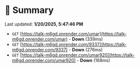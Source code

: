 # 📖 Summary
Last updated: **1/20/2025, 5:47:46 PM**

- `GET` [https://talk-m6gd.onrender.com/umar](https://talk-m6gd.onrender.com/umar) - **Down** (339ms)
- `GET` [https://talk-m6gd.onrender.com/9337](https://talk-m6gd.onrender.com/9337) - **Down** (276ms)
- `GET` [https://talk-m6gd.onrender.com/umar920](https://talk-m6gd.onrender.com/umar920) - **Down** (168ms)
